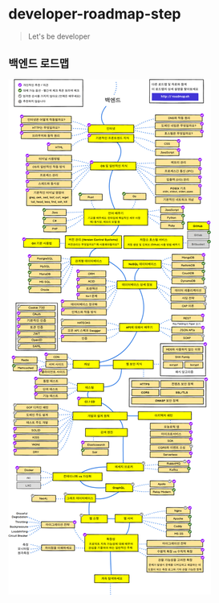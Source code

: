 # developer-roadmap-step

> Let's be developer

## 백엔드 로드맵
![Back-end Roadmap](./img/backend_roadmap.png)


